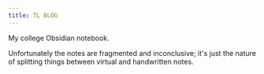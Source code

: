 ```yaml
---
title: TL BLOG
---
```

My college Obsidian notebook.  

Unfortunately the notes are fragmented and inconclusive; it's just the nature of splitting things between virtual and handwritten notes. 
